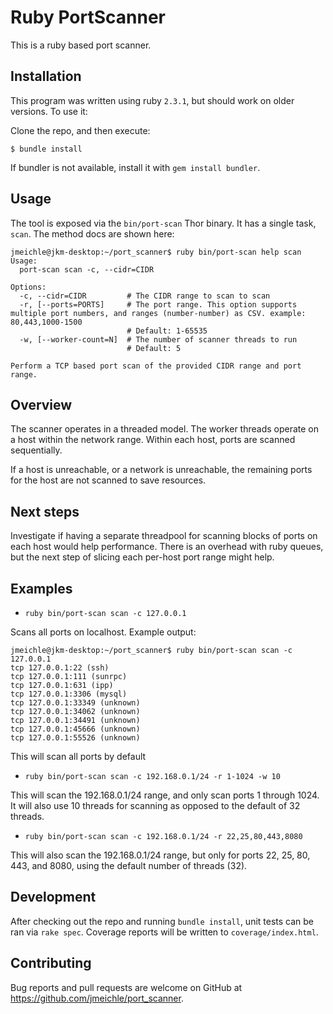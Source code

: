 # Ruby PortScanner

This is a ruby based port scanner.

## Installation

This program was written using ruby `2.3.1`, but should work on older versions. To use it:

Clone the repo, and then execute:

    $ bundle install

If bundler is not available, install it with `gem install bundler`.

## Usage

The tool is exposed via the `bin/port-scan` Thor binary. It has a single task, `scan`. The method docs are shown here:

```
jmeichle@jkm-desktop:~/port_scanner$ ruby bin/port-scan help scan
Usage:
  port-scan scan -c, --cidr=CIDR

Options:
  -c, --cidr=CIDR         # The CIDR range to scan to scan
  -r, [--ports=PORTS]     # The port range. This option supports multiple port numbers, and ranges (number-number) as CSV. example: 80,443,1000-1500
                          # Default: 1-65535
  -w, [--worker-count=N]  # The number of scanner threads to run
                          # Default: 5

Perform a TCP based port scan of the provided CIDR range and port range.
```
## Overview

The scanner operates in a threaded model. The worker threads operate on a host within the network range. Within each host, ports are scanned sequentially.

If a host is unreachable, or a network is unreachable, the remaining ports for the host are not scanned to save resources.

## Next steps

Investigate if having a separate threadpool for scanning blocks of ports on each host would help performance. There is an overhead with ruby queues, but the next step of slicing each per-host port range might help.

## Examples

* `ruby bin/port-scan scan -c 127.0.0.1` 

Scans all ports on localhost. Example output:

```
jmeichle@jkm-desktop:~/port_scanner$ ruby bin/port-scan scan -c 127.0.0.1
tcp 127.0.0.1:22 (ssh)
tcp 127.0.0.1:111 (sunrpc)
tcp 127.0.0.1:631 (ipp)
tcp 127.0.0.1:3306 (mysql)
tcp 127.0.0.1:33349 (unknown)
tcp 127.0.0.1:34062 (unknown)
tcp 127.0.0.1:34491 (unknown)
tcp 127.0.0.1:45666 (unknown)
tcp 127.0.0.1:55526 (unknown)
```

This will scan all ports by default

* `ruby bin/port-scan scan -c 192.168.0.1/24 -r 1-1024 -w 10` 

This will scan the 192.168.0.1/24 range, and only scan ports 1 through 1024. It will also use 10 threads for scanning as opposed to the default of 32 threads.

* `ruby bin/port-scan scan -c 192.168.0.1/24 -r 22,25,80,443,8080`

This will also scan the 192.168.0.1/24 range, but only for ports 22, 25, 80, 443, and 8080, using the default number of threads (32).

## Development

After checking out the repo and running `bundle install`, unit tests can be ran via `rake spec`. Coverage reports will be written to `coverage/index.html`.

## Contributing

Bug reports and pull requests are welcome on GitHub at https://github.com/jmeichle/port_scanner.

